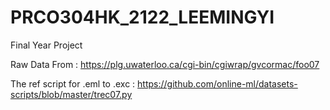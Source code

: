 # PRCO304HK_2122_LEEMINGYI
Final Year Project


Raw Data From : https://plg.uwaterloo.ca/cgi-bin/cgiwrap/gvcormac/foo07

The ref script for .eml to .exc : https://github.com/online-ml/datasets-scripts/blob/master/trec07.py
